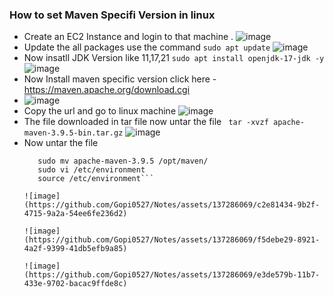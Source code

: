 ### How to set Maven Specifi Version in linux
* Create an EC2 Instance and login to that machine .
  ![image](https://github.com/Gopi0527/Notes/assets/137286069/a9b665cd-63bc-4d22-8beb-319a8534dae7)
* Update the all packages use the command `sudo apt update`
  ![image](https://github.com/Gopi0527/Notes/assets/137286069/f705c756-f198-48c1-8058-d2546846a771)
* Now insatll JDK Version like 11,17,21
  `sudo apt install openjdk-17-jdk -y`
  ![image](https://github.com/Gopi0527/Notes/assets/137286069/3869d2af-07d5-445f-b7c0-f2d881cc936f)
* Now Install maven specific version
  click here - https://maven.apache.org/download.cgi
* ![image](https://github.com/Gopi0527/Notes/assets/137286069/c27f5656-1571-47d6-802c-85f27ea1f8cf)
* Copy the url and go to linux machine
  ![image](https://github.com/Gopi0527/Notes/assets/137286069/398d0307-02e2-49c2-a243-a6f6326d1e58)
* The file downloaded in tar file now untar the file
  ` tar -xvzf apache-maven-3.9.5-bin.tar.gz`
  ![image](https://github.com/Gopi0527/Notes/assets/137286069/e1f20cee-6f7e-4af7-89f1-ad9b5b83a80e)
* Now untar the file
   ```sudo mkdir /opt/maven/
      sudo mv apache-maven-3.9.5 /opt/maven/
      sudo vi /etc/environment
      source /etc/environment```
  
  ![image](https://github.com/Gopi0527/Notes/assets/137286069/c2e81434-9b2f-4715-9a2a-54ee6fe236d2)
   
  ![image](https://github.com/Gopi0527/Notes/assets/137286069/f5debe29-8921-4a2f-9399-41db5efb9a85)
   
  ![image](https://github.com/Gopi0527/Notes/assets/137286069/e3de579b-11b7-433e-9702-bacac9ffde8c)




  
